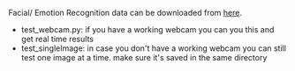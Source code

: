 Facial/ Emotion Recognition
data can be downloaded from  <a href="https://www.kaggle.com/jonathanoheix/face-expression-recognition-dataset">here</a>. 
- test_webcam.py: if you have a working webcam you can you this and get real time results
- test_singleImage: in case you don't have a working webcam you can still test one image at a time. make sure it's saved in the same directory
